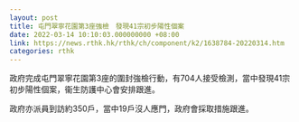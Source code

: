 ```yaml
---
layout: post
title: 屯門翠寧花園第3座強檢　發現41宗初步陽性個案
date: 2022-03-14 10:10:03.000000000 +08:00
link: https://news.rthk.hk/rthk/ch/component/k2/1638784-20220314.htm
categories: rthk
---
```


政府完成屯門翠寧花園第3座的圍封強檢行動，有704人接受檢測，當中發現41宗初步陽性個案，衞生防護中心會安排跟進。

政府亦派員到訪約350戶，當中19戶沒人應門，政府會採取措施跟進。
